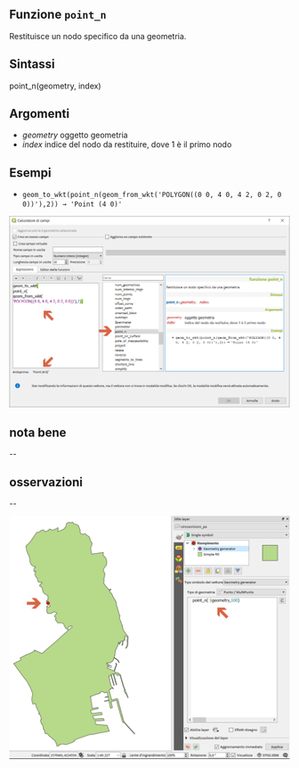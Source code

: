 ## Funzione `point_n`

Restituisce un nodo specifico da una geometria.

## Sintassi

point_n(geometry, index)

## Argomenti

* _geometry_ oggetto geometria
* _index_ indice del nodo da restituire, dove 1 è il primo nodo

## Esempi

* `geom_to_wkt(point_n(geom_from_wkt('POLYGON((0 0, 4 0, 4 2, 0 2, 0 0))'),2)) → 'Point (4 0)'`


<img src="/img/geometria/point_n/point_n1.png">

## nota bene

--

## osservazioni

--

<img src="/img/geometria/point_n/point_n2.png">